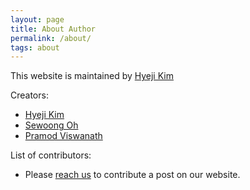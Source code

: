 ```yaml
---
layout: page
title: About Author
permalink: /about/
tags: about
---
```


This website is maintained by [Hyeji Kim](http://sites.utexas.edu/hkim/)


Creators: 

* [Hyeji Kim](http://sites.utexas.edu/hkim/)
* [Sewoong Oh](https://homes.cs.washington.edu/~sewoong/)
* [Pramod Viswanath](http://pramodv.ece.illinois.edu/)

List of contributors:

- Please [reach us](https://hyejikim1.github.io/contact) to contribute a post on our website. 
